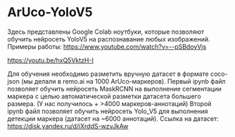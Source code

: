 # ArUco-YoloV5
Здесь представлены Google Colab ноутбуки, которые позволяют обучить нейросеть YoloV5 на распознавание любых изображений. Примеры работы:
https://www.youtube.com/watch?v=--pSBdoyVjs

https://youtu.be/hxQ5VktzH-I

Для обучения необходимо разметить вручную датасет в формате coco-json (мы делали в remo.ai на 1000 ArUco-маркеров).
Первый ipynb файл позволяет обучить нейросеть MaskRCNN на выполнение сегментации маркера с целью автоматической разметки датасета большего размера. (У нас получилось + >4000 маркеров-аннотаций)
Второй ipynb файл позволяет обучить нейросеть Yolo_V5 для выполнения детекции маркера (датасет на ~6000 аннотаций).
Ссылка на датасет:
https://disk.yandex.ru/d/iXrddS-wzvJkAw 
